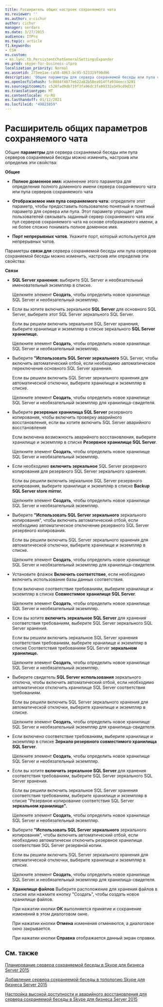 ```yaml
---
title: Расширитель общих настроек сохраняемого чата
ms.reviewer: ''
ms.author: v-cichur
author: cichur
manager: serdars
ms.date: 3/27/2015
audience: ITPro
ms.topic: article
f1.keywords:
- CSH
ms.custom:
- ms.lync.tb.PersistentChatGeneralSettingsExpander
ms.prod: skype-for-business-itpro
localization_priority: Normal
ms.assetid: 275ee1ae-ca58-4963-bc95-523319f90d96
description: 'Общие параметры для сервера сохраняемой беседы или пула серверов сохраняемой беседы можно изменить, настроив или определив эти свойства:'
ms.openlocfilehash: 5c0884f4877e622a82b58ea914ffa934eecc3291
ms.sourcegitcommit: c528fad9db719f3fa96dc3fa99332a349cd9d317
ms.translationtype: MT
ms.contentlocale: ru-RU
ms.lasthandoff: 01/12/2021
ms.locfileid: "49823859"
---
```

# <a name="persistent-chat-general-settings-expander"></a>Расширитель общих параметров сохраняемого чата
 
Общие **параметры** для сервера сохраняемой беседы или пула серверов сохраняемой беседы можно изменить, настроив или определив эти свойства:
  
 **Общие**
  
- **Полное доменное имя:** изменение этого параметра для определения полного доменного имени сервера сохраняемого чата или пула серверов сохраняемого чата
    
- **Отображаемое имя пула сохраняемого чата:** определите этот параметр, чтобы предоставить пользователю понятный и понятный параметр для сервера или пула. Этот параметр упрощает для пользователей связывать заданный сервер сохраняемого чата или пул серверов сохраняемого чата на основе отображаемого имени, а не более сложно понимать полное доменное имя.
    
- **Порт непрерывных чатов**. Укажите порт, который используется для непрерывных чатов.
    
Параметры **связи для** сервера сохраняемой беседы или пула серверов сохраняемой беседы можно изменить, настроив или определив эти свойства:
  
 **Связи**
  
- **SQL Server хранения:** выберите SQL Server и необязательный именовательный экземпляр в списке.
    
    Щелкните элемент **Создать**, чтобы определить новое хранилище SQL Server и необязательный экземпляр.
    
- Если вы хотите включить зеркальное **SQL Server** для основного SQL Server, выберите этот SQL Server зеркального SQL Server.
    
    Если вы решили включить зеркальное SQL Server хранения, выберите хранилище и экземпляр в списке зеркального **SQL Server хранилище.**
    
    Щелкните элемент **Создать**, чтобы определить новое хранилище SQL Server и необязательный экземпляр.
    
- Выберите **"Использовать SQL Server зеркального** SQL Server, чтобы включить автоматический отбой, если необходимо автоматическое переключение основного SQL Server хранения.
    
    Если вы решили включить SQL Server зеркального хранения для автоматической отключки, выберите хранилище и экземпляр в списке.
    
    Щелкните элемент **Создать**, чтобы определить новое хранилище SQL Server и необязательный экземпляр для хранилища-свидетеля.
    
- Выберите **резервные хранилища SQL Server** резервного копирования, чтобы включить проверку аварийного восстановления, если вы хотите включить SQL Server аварийного восстановления
    
    Если включена возможность аварийного восстановления, выберите хранилище и экземпляр в списке **Резервное хранилище SQL Server**.
    
    Щелкните элемент **Создать**, чтобы определить новое хранилище SQL Server и необязательный экземпляр.
    
- Если необходимо **включить зеркальное** SQL Server резервного копирования для резервного SQL Server зеркального хранения.
    
    Если вы решили включить зеркальное SQL Server резервного копирования, выберите хранилище и экземпляр в списке **Backup SQL Server store mirror.**
    
    Щелкните элемент **Создать**, чтобы определить новое хранилище SQL Server и необязательный экземпляр.
    
- Выберите **"Использовать SQL Server зеркального** зеркального копирования", чтобы включить автоматический отбой, если необходимо автоматическое отключение резервного SQL Server резервного копирования.
    
    Если вы решили включить SQL Server зеркального хранения для автоматической отключки, выберите хранилище и экземпляр в списке.
    
    Щелкните элемент **Создать**, чтобы определить новое хранилище SQL Server и необязательный экземпляр для хранилища-свидетеля.
    
- Установите флажок **Включить соответствие**, если необходимо включить использование базы данных соответствия.
    
    Если включено соответствие требованиям, выберите хранилище и экземпляр в списке **Совместимое хранилище SQL Server**.
    
    Щелкните элемент **Создать**, чтобы определить новое хранилище SQL Server и необязательный экземпляр.
    
- Если вы хотите **включить зеркальное SQL Server** для хранения соответствия требованиям, выберите SQL Server зеркального SQL Server хранения.
    
    Если вы решили включить зеркальное SQL Server хранения соответствия требованиям, выберите хранилище и экземпляр в списке Соответствия требованиям SQL Server **зеркальном хранилище.**
    
    Щелкните элемент **Создать**, чтобы определить новое хранилище SQL Server и необязательный экземпляр.
    
- Выберите свидетель **SQL Server использования** зеркального отключа, чтобы включить автоматический отбой, если необходимо автоматически отключить хранилище SQL Server соответствия требованиям.
    
    Если вы решили включить SQL Server зеркального хранения для автоматической отключки, выберите хранилище и экземпляр в списке.
    
    Щелкните элемент **Создать**, чтобы определить новое хранилище SQL Server и необязательный экземпляр для хранилища-свидетеля.
    
- Если включено соответствие требованиям, выберите хранилище и экземпляр в списке **Зеркало резервного совместимого хранилища SQL Server**.
    
    Щелкните элемент **Создать**, чтобы определить новое хранилище SQL Server и необязательный экземпляр.
    
- Если вы хотите **включить зеркальное SQL Server** для хранения соответствия требованиям, выберите SQL Server зеркального SQL Server хранения.
    
    Если вы решили включить зеркальное SQL Server хранения соответствия требованиям, выберите хранилище и экземпляр в списке "Резервное копирование соответствия SQL Server **зеркальном хранилище".**
    
    Щелкните элемент **Создать**, чтобы определить новое хранилище SQL Server и необязательный экземпляр.
    
- Выберите **"Использовать SQL Server зеркального** зеркального копирования", чтобы включить автоматический отбой, если необходимо автоматически отключить резервное хранилище соответствия SQL Server резервной копии.
    
    Если вы решили включить SQL Server зеркального хранения для автоматической отключки, выберите хранилище и экземпляр в списке.
    
    Щелкните элемент **Создать**, чтобы определить новое хранилище SQL Server и необязательный экземпляр для хранилища-свидетеля.
    
- **Хранилище файлов** Выберите расположение для хранения файлов в  списке или нажмите кнопку "Создать", чтобы создать новое хранилище файлов.
    
  При нажатии кнопки **ОК** выполняется принятие и сохранение изменений в этом диалоговом окне.
  
  При нажатии кнопки **Отмена** изменения отменяются, а диалоговое окно закрывается.
  
  При нажатии кнопки **Справка** отображается данный экран справки.
  
## <a name="see-also"></a>См. также

[Планирование сервера сохраняемой беседы в Skype для бизнеса Server 2015](../../plan-your-deployment/persistent-chat-server/persistent-chat-server.md)
  
[Добавление сервера сохраняемой беседы в топологию Skype для бизнеса Server 2015](../../deploy/deploy-persistent-chat-server/add-persistent-chat-server.md)
  
[Настройка высокой доступности и аварийного восстановления для сервера сохраняемой беседы в Skype для бизнеса Server 2015](../../deploy/deploy-persistent-chat-server/configure-hadr-for-persistent-chat.md)
